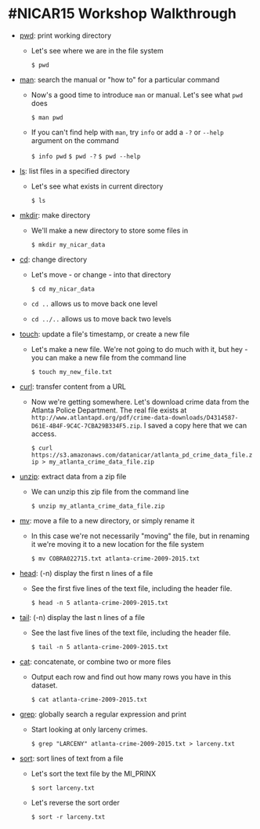 #NICAR15 Workshop Walkthrough
=============================

* [pwd](http://www.compciv.org/unix-tools/#pwd): print working directory

    * Let's see where we are in the file system

        ```$ pwd```

* [man](http://www.compciv.org/unix-tools/#man): search the manual or "how to" for a particular command

    * Now's a good time to introduce ```man``` or manual. Let's see what ```pwd``` does

        ```$ man pwd```

    * If you can't find help with ```man```, try ```info``` or add a ```-?``` or ```--help``` argument on the command

        ```$ info pwd```
        ```$ pwd -?```
        ```$ pwd --help```

* [ls](http://www.compciv.org/unix-tools/#ls): list files in a specified directory

    * Let's see what exists in current directory

        ```$ ls```

* [mkdir](http://www.compciv.org/unix-tools/#mkdir): make directory

    * We'll make a new directory to store some files in

        ```$ mkdir my_nicar_data```

* [cd](http://www.compciv.org/unix-tools/#cd): change directory

    * Let's move - or change - into that directory

        ```$ cd my_nicar_data```

    * ```cd ..``` allows us to move back one level
    * ```cd ../..``` allows us to move back two levels

* [touch](http://www.compciv.org/unix-tools/#touch): update a file's timestamp, or create a new file

    * Let's make a new file. We're not going to do much with it, but hey - you can make a new file from the command line

        ```$ touch my_new_file.txt```

* [curl](http://www.compciv.org/unix-tools/#curl): transfer content from a URL

    * Now we're getting somewhere. Let's download crime data from the Atlanta Police Department. The real file exists at ```http://www.atlantapd.org/pdf/crime-data-downloads/D4314587-D61E-4B4F-9C4C-7CBA29B334F5.zip```. I saved a copy here that we can access.

        ```$ curl https://s3.amazonaws.com/datanicar/atlanta_pd_crime_data_file.zip > my_atlanta_crime_data_file.zip```

* [unzip](http://www.compciv.org/unix-tools/#unzip): extract data from a zip file

    * We can unzip this zip file from the command line

        ```$ unzip my_atlanta_crime_data_file.zip```

* [mv](http://www.compciv.org/unix-tools/#mv): move a file to a new directory, or simply rename it

    * In this case we're not necessarily "moving" the file, but in renaming it we're moving it to a new location for the file system

        ```$ mv COBRA022715.txt atlanta-crime-2009-2015.txt```

* [head](http://www.compciv.org/unix-tools/#head): (-n) display the first n lines of a file

    * See the first five lines of the text file, including the header file.

        ```$ head -n 5 atlanta-crime-2009-2015.txt```

* [tail](http://www.compciv.org/unix-tools/#tail): (-n) display the last n lines of a file

    * See the last five lines of the text file, including the header file.

        ```$ tail -n 5 atlanta-crime-2009-2015.txt```

* [cat](http://www.compciv.org/unix-tools/#cat): concatenate, or combine two or more files

    * Output each row and find out how many rows you have in this dataset.

        ```$ cat atlanta-crime-2009-2015.txt```

* [grep](http://www.compciv.org/unix-tools/#grep): globally search a regular expression and print

    * Start looking at only larceny crimes.

        ```$ grep "LARCENY" atlanta-crime-2009-2015.txt > larceny.txt```

* [sort](http://www.compciv.org/unix-tools/#sort): sort lines of text from a file

    * Let's sort the text file by the MI_PRINX

        ```$ sort larceny.txt```

    * Let's reverse the sort order

        ```$ sort -r larceny.txt```
